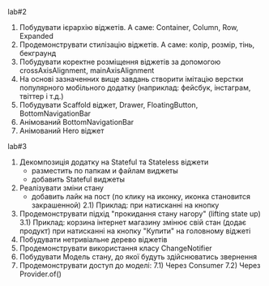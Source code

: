 lab#2
1) Побудувати ієрархію віджетів. А саме: Container, Column, Row, Expanded
2) Продемонструвати стилізацію віджетів. А саме: колір, розмір, тінь, бекграунд
3) Побудувати коректне розміщення віджетів за допомогою crossAxisAlignment, mainAxisAlignment
4) На основі зазначенних вище завдань створити імітацію верстки популярного мобільного додатку
(наприклад: фейсбук, інстаграм, твіттер і т.д.)
5) Побудувати Scaffold віджет, Drawer, FloatingButton, BottomNavigationBar
6) Анімований BottomNavigationBar
7) Анімований Hero віджет


lab#3
1) Декомпозиція додатку на Stateful та Stateless віджети
    - разместить по папкам и файлам виджеты
    - добавить Stateful виджеты
2) Реалізувати зміни стану
    - добавить лайк на пост (по клику на иконку, иконка становится закрашенной)
    2.1) Приклад: при натисканні на кнопку
3) Продемонструвати підхід "прокидання стану нагору" (lifting state up)
    3.1) Приклад: корзина інтернет магазину змінює свій стан (додає продукт) при натисканні
    на кнопку "Купити" на головному віджеті
4) Побудувати нетривіальне дерево віджетів
5) Продемонструвати використання класу ChangeNotifier
6) Побудувати Модель стану, до якої будуть здійснюватись звернення
7) Продемонструвати доступ до моделі:
   7.1) Через Consumer
   7.2) Через Provider.of()